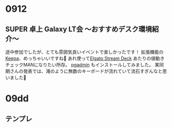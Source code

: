 # 0912
## SUPER 卓上 Galaxy LT会 〜おすすめデスク環境紹介〜
途中参加でしたが、とても雰囲気良いイベントで楽しかったです！
拡張機能の[Keepa](https://chromewebstore.google.com/detail/keepa-amazon-price-tracke/neebplgakaahbhdphmkckjjcegoiijjo?hl=ja)、めっちゃいいですね👀 あれ使って[Elgato Stream Deck](https://amzn.asia/d/hU5ksiG) あたりの値動きチェックMANになりたい所存。
[pgadmin](https://www.pgadmin.org/) もインストールしてみました。
某同期さんの発表では、滝のように無数のキーボードが流れていて流石すぎんなと思いました👏

# 09dd
## テンプレ
